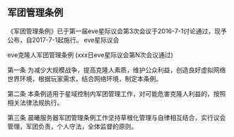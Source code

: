 军团管理条例
---
《军团管理条例》已于第一届eve星际议会第3次会议于2016-7-1讨论通过，现予公布，自2017-7-1起施行。
	eve星际议会

eve克隆人军团管理条例
(xxx日eve星际议会第N次会议通过)

第一条 为减少大规模战争，提高克隆人素质，维护公众利益，创造良好虚拟网络世界环境，根据玩家需求，结合网络环境，制定本条例。

第二条 本条例适用于星域控制内军团管理工作，对可能危害克隆人利益的，按照相关法律法规执行。

第三条 晨曦服务器军团管理条例工作坚持草根化管理与自律相互结合，实行议会管理，军团负责，个人守法，全体监督的原则。